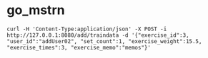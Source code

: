 # go_mstrn

`
curl -H 'Content-Type:application/json' -X POST -i http://127.0.0.1:8080/add/traindata -d '{"exercise_id":3, "user_id":"addUser02", "set_count":1, "exercise_weight":15.5, "exercise_times":3, "exercise_memo":"memos"}'
`